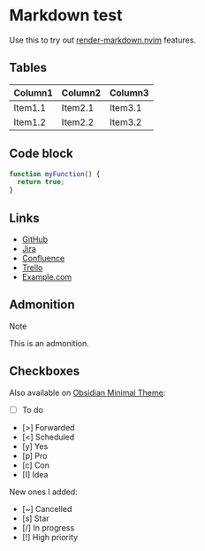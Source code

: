 # Markdown test

Use this to try out [render-markdown.nvim](https://github.com/MeanderingProgrammer/render-markdown.nvim) features.

## Tables

| Column1 | Column2 | Column3 |
| ------- | ------- | ------- |
| Item1.1 | Item2.1 | Item3.1 |
| Item1.2 | Item2.2 | Item3.2 |

## Code block

```typescript
function myFunction() {
  return true;
}
```

## Links

- [GitHub](https://github.com)
- [Jira](https://example.atlassian.net/browse/1234)
- [Confluence](https://example.atlassian.net/wiki/1234)
- [Trello](https://trello.com/about)
- [Example.com](https://example.com)

## Admonition

> [!NOTE]
> This is an admonition.

## Checkboxes

Also available on [Obsidian Minimal Theme](https://minimal.guide/checklists):

- [ ] To do
- [>] Forwarded
- [<] Scheduled
- [y] Yes
- [p] Pro
- [c] Con
- [I] Idea

New ones I added:

- [~] Cancelled
- [s] Star
- [/] In progress
- [!] High priority
